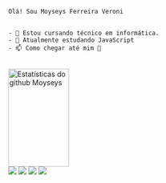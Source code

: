 ~~~
Olá! Sou Moyseys Ferreira Veroni
~~~
##
~~~
- 🔭 Estou cursando técnico em informática.
- 🌱 Atualmente estudando JavaScript
- 📫 Como chegar até mim 🔻
~~~
##

<div align="left">  
  <img width="49%" height="195px" src="https://github-readme-stats.vercel.app/api?username=Moyseys&show_icons=true&count_private=true&hide_border=true&title_color=00bfbf&icon_color=00bfbf&text_color=c9d1d9&bg_color=0d1117" alt="Estatísticas do github Moyseys" />

</div>

<div aling="center">
    
   <a href="https://mail.google.com/mail/u/0/#inbox?compose=CllgCJZcQsfJNDbzBtllMdSnkBWtCRZbbbjLrkGTbdPwslzwgJKHlqCMGFMRddnkJkmbRqpwHRL" target="_blank">
   <img src="https://img.shields.io/badge/Gmail-D14836?style=for-the-badge&logo=gmail&logoColor=white" target="_blank"></a> 

   <a href="https://codepen.io/Moyza_G2RK" target="_blank">
   <img src="https://img.shields.io/badge/Codepen-000000?style=for-the-badge&logo=codepen&logoColor=white" target="_blank"></a> 

   <a href="https://www.instagram.com/moyza_g2/" target="_blank">
   <img src="https://img.shields.io/badge/-Instagram-%23E4405F?style=for-the-badge&logo=instagram&logoColor=white" target="_blank"></a>


   <a href="https://www.linkedin.com/in/moyseys-ferreira-veroni-a55611231/" target="_blank">
   <img src="https://img.shields.io/badge/-LinkedIn-%230077B5?style=for-the-badge&logo=linkedin&logoColor=white" target="_blank"></a> 
 
</div>
